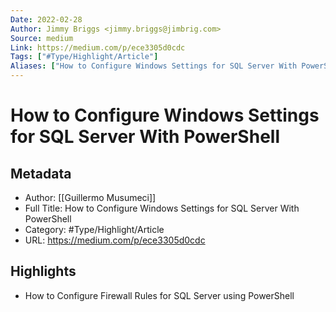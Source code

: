 ```yaml
---
Date: 2022-02-28
Author: Jimmy Briggs <jimmy.briggs@jimbrig.com>
Source: medium
Link: https://medium.com/p/ece3305d0cdc
Tags: ["#Type/Highlight/Article"]
Aliases: ["How to Configure Windows Settings for SQL Server With PowerShell", "How to Configure Windows Settings for SQL Server With PowerShell"]
---
```

# How to Configure Windows Settings for SQL Server With PowerShell

## Metadata
- Author: [[Guillermo Musumeci]]
- Full Title: How to Configure Windows Settings for SQL Server With PowerShell
- Category: #Type/Highlight/Article
- URL: https://medium.com/p/ece3305d0cdc

## Highlights
- How to Configure Firewall Rules for SQL Server using PowerShell
